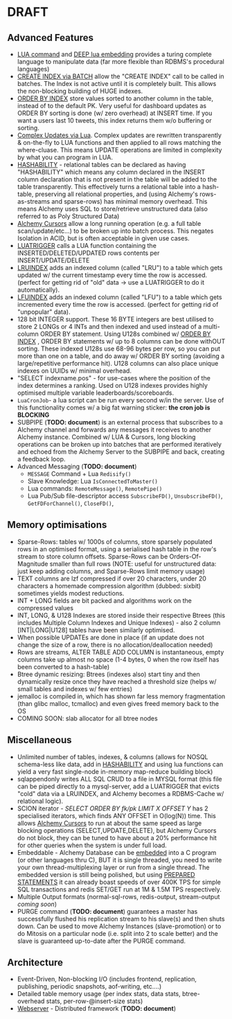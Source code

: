 # DRAFT #

## Advanced Features ##
  * [LUA command](http://code.google.com/p/alchemydatabase/wiki/CommandReference#LUA_Command) and [DEEP lua embedding](http://code.google.com/p/alchemydatabase/wiki/LuaIntegration) provides a turing complete language to manipulate data (far more flexible than RDBMS's procedural languages)
  * [CREATE INDEX via BATCH](http://code.google.com/p/alchemydatabase/wiki/CommandReference#CREATE_INDEX_via_BATCH) allow the "CREATE INDEX" call to be called in batches. The Index is not active until it is completely built. This allows the non-blocking building of HUGE indexes.
  * [ORDER BY INDEX](http://code.google.com/p/alchemydatabase/wiki/CommandReference#ORDER_BY_INDEX) store values sorted to another column in the table, instead of to the default PK. Very useful for dashboard updates as ORDER BY sorting is done (w/ zero overhead) at INSERT time. If you want a users last 10 tweets, this index returns them w/o buffering or sorting.
  * [Complex Updates via Lua](http://code.google.com/p/alchemydatabase/wiki/CommandReference?ts=1317055830&updated=CommandReference#Complex_UPDATEs_via_lua-rewriting). Complex updates are rewritten transparently & on-the-fly to LUA functions and then applied to all rows matching the where-cluase. This means UPDATE operations are limited in complexity by what you can program in LUA.
  * [HASHABILITY](http://code.google.com/p/alchemydatabase/wiki/CommandReference#HASHABILITY) - relational tables can be declared as having "HASHABILITY" which means any column declared in the INSERT column declaration that is not present in the table will be added to the table transparently. This effectively turns a relational table into a hash-table, preserving all relational properties, and (using Alchemy's rows-as-streams and sparse-rows) has minimal memory overhead. This means Alchemy uses SQL to store/retrieve unstructured data (also referred to as Poly Structured Data)
  * [Alchemy Cursors](http://code.google.com/p/alchemydatabase/wiki/CommandReference#Alchemy_Cursors) allow a long running operation (e.g. a full table scan/update/etc...) to be broken up into batch process. This negates Isolation in ACID, but is often acceptable in given use cases.
  * [LUATRIGGER](http://code.google.com/p/alchemydatabase/wiki/CommandReference#LUATRIGGER) calls a LUA function containing the INSERTED/DELETED/UPDATED rows contents per INSERT/UPDATE/DELETE
  * [LRUINDEX](http://code.google.com/p/alchemydatabase/wiki/CommandReference#LRUINDEX) adds an indexed column (called "LRU") to a table which gets updated w/ the current timestamp every time the row is accessed. (perfect for getting rid of "old" data -> use a LUATRIGGER to do it automatically).
  * [LFUINDEX](http://code.google.com/p/alchemydatabase/wiki/CommandReference#LFUINDEX) adds an indexed column (called "LFU") to a table which gets incremented every time the row is accessed. (perfect for getting rid of "unpopular" data).
  * 128 bit INTEGER support. These 16 BYTE integers are best utilised to store 2 LONGs or 4 INTs and then indexed and used instead of a multi-column ORDER BY statement. Using U128s combined w/  [ORDER BY INDEX](http://code.google.com/p/alchemydatabase/wiki/CommandReference#ORDER_BY_INDEX) , ORDER BY statements w/ up to 8 columns can be done withOUT sorting. These indexed U128s use 68-96 bytes per row, so you can put more than one on a table, and do away w/ ORDER BY sorting (avoiding a large/repetitive performance hit). U128 columns can also place unique indexes on UUIDs w/ minimal overhead.
  * "SELECT indexname.pos" - for use-cases where the position of the index determines a ranking. Used on U128 indexes provides highly optimised multiple variable leaderboards/scoreboards.
  * `LuaCronJob`- a lua script can be run every second w/in the server. Use of this functionality comes w/ a big fat warning sticker: **the cron job is BLOCKING**
  * SUBPIPE (**TODO: document**) is an external process that subscribes to a Alchemy channel and forwards any messages it receives to another Alchemy instance. Combined w/ LUA & Cursors, long blocking operations can be broken up into batches that are performed iteratively and echoed from the Alchemy Server to the SUBPIPE and back, creating a feedback loop.
  * Advanced Messaging (**TODO: document**)
    * `MESSAGE` Command + Lua `Redisify()`
    * Slave Knowledge: Lua `IsConnectedToMaster()`
    * Lua commands: `RemoteMessage()`, `RemotePipe()`
    * Lua Pub/Sub file-descriptor access `SubscribeFD()`, `UnsubscribeFD()`, `GetFDForChannel()`, `CloseFD()`,

## Memory optimisations ##
  * Sparse-Rows: tables w/ 1000s of columns, store sparsely populated rows in an optimised format, using a serialised hash table in the row's stream to store column offsets. Sparse-Rows can be Orders-Of-Magnitude smaller than full rows (NOTE: useful for unstructured data: just keep adding columns, and Sparse-Rows limit memory usage)
  * TEXT columns are lzf compressed if over 20 characters, under 20 characters a homemade compression algorithm (dubbed: sixbit) sometimes yields modest reductions.
  * INT + LONG fields are bit packed and algorithms work on the compressed values
  * INT, LONG, & U128 Indexes are stored inside their respective Btrees (this includes Multiple Column Indexes and Unique Indexes) - also 2 column [INT|LONG|U128] tables have been similarly optimised.
  * When possible UPDATEs are done in place (if an update does not change the size of a row, there is no allocation/deallocation needed)
  * Rows are streams, ALTER TABLE ADD COLUMN is instantaneous, empty columns take up almost no space (1-4 bytes, 0 when the row itself has been converted to a hash-table)
  * Btree dynamic resizing: Btrees (indexes also) start tiny and then dynamically resize once they have reached a threshold size (helps w/ small tables and indexes w/ few entries)
  * jemalloc is compiled in, which has shown far less memory fragmentation (than glibc malloc, tcmalloc) and even gives freed memory back to the OS
  * COMING SOON: slab allocator for all btree nodes

## Miscellaneous ##
  * Unlimited number of tables, indexes, & columns (allows for NOSQL schema-less like data, add in [HASHABILITY](http://code.google.com/p/alchemydatabase/wiki/CommandReference#HASHABILITY) and using lua functions can yield a  very fast single-node in-memory map-reduce building block)
  * sqlappendonly writes ALL SQL CRUD to a file in MYSQL format (this file can be piped directly to a mysql-server, add a LUATRIGGER that evicts "cold" data via a LRUINDEX, and Alchemy becomes a RDBMS-Cache w/ relational logic).
  * SCION iterator - _SELECT ORDER BY fk/pk LIMIT X OFFSET Y_ has 2 specialised iterators, which finds ANY OFFSET in O(log(N)) time. This allows [Alchemy Cursors](http://code.google.com/p/alchemydatabase/wiki/CommandReference#Alchemy_Cursors) to run at about the same speed as large blocking operations (SELECT,UPDATE,DELETE), but Alchemy Cursors do not block, they can be tuned to have about a 20% performance hit for other queries when the system is under full load.
  * Embeddable - Alchemy Database can be [embedded](https://github.com/JakSprats/Alchemy-Database/blob/master/redis_unstable/src/embed2.c) into a C program (or other languages thru C), BUT it is single threaded, you need to write your own thread-multiplexing layer or run from a single thread. The embedded version is still being polished, but using [PREPARED STATEMENTS](http://code.google.com/p/alchemydatabase/wiki/CommandReference?ts=1324530844&updated=CommandReference#PREPARED_STATEMENTS) it can already boast speeds of over 400K TPS for simple SQL transactions and redis SET/GET run at 1M & 1.5M TPS respectively.
  * Multiple Output formats (normal-sql-rows, redis-output, stream-output _coming soon_)
  * PURGE command (**TODO: document**) guarantees a master has successfully flushed his replication stream to his slave(s) and then shuts down. Can be used to move Alchemy Instances (slave-promotion) or to do Mitosis on a particular node (i.e. split into 2 to scale better) and the slave is guaranteed up-to-date after the PURGE command.

## Architecture ##
  * Event-Driven, Non-blocking I/O (includes frontend, replication, publishing, periodic snapshots, aof-writing, etc....)
  * Detailed table memory usage (per index stats, data stats, btree-overhead stats, per-row-@insert-size stats)
  * [Webserver](http://code.google.com/p/alchemydatabase/wiki/AppStack) - Distributed framework (**TODO: document**)